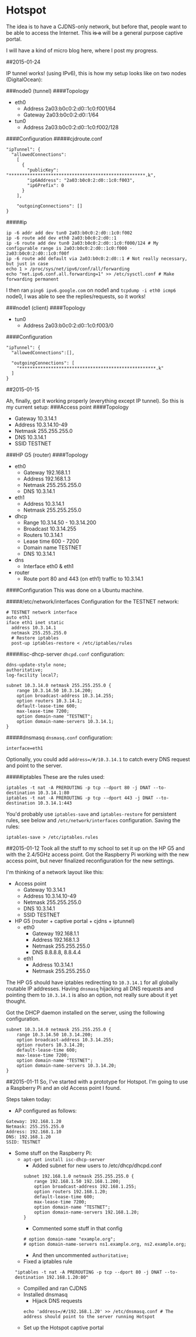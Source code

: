 # Hotspot
The idea is to have a CJDNS-only network, but before that, people want to be able to access the Internet.
This ~~is a~~ will be a general purpose captive portal.

I will have a kind of micro blog here, where I post my progress.

##2015-01-24

IP tunnel works! (using IPv6), this is how my setup looks like on two nodes (DigitalOcean):

###node0 (tunnel)
####Topology
* eth0
  * Address 2a03:b0c0:2:d0::1c0:f001/64
  * Gateway 2a03:b0c0:2:d0::1/64
* tun0
  * Address 2a03:b0c0:2:d0::1c0:f002/128

####Configuration
#####cjdroute.conf
```
"ipTunnel": {
  "allowedConnections":
    [
      {
        "publicKey": "****************************************************.k",
        "ip6Address": "2a03:b0c0:2:d0::1c0:f003",
        "ip6Prefix": 0
      }
    ],

    "outgoingConnections": []
}
```
#####ip
```
ip -6 addr add dev tun0 2a03:b0c0:2:d0::1c0:f002
ip -6 route add dev eth0 2a03:b0c0:2:d0::1
ip -6 route add dev tun0 2a03:b0c0:2:d0::1c0:f000/124 # My configurable range is 2a03:b0c0:2:d0::1c0:f000 - 2a03:b0c0:2:d0::1c0:f00f
ip -6 route add default via 2a03:b0c0:2:d0::1 # Not really necessary, but just in case
echo 1 > /proc/sys/net/ipv6/conf/all/forwarding
echo "net.ipv6.conf.all.forwarding=1" >> /etc/sysctl.conf # Make forwarding permanent
```

I then ran `ping6 ipv6.google.com` on node1 and `tcpdump -i eth0 icmp6` node0, I was able to see the replies/requests, so it works!

###node1 (client)
####Topology
* tun0
  * Address 2a03:b0c0:2:d0::1c0:f003/0

####Configuration
```
"ipTunnel": {
  "allowedConnections":[],
  
  "outgoingConnections": [
    "****************************************************.k"
  ]
}
```

##2015-01-15

Ah, finally, got it working properly (everything except IP tunnel).
So this is my current setup:
###Access point
####Topology
* Gateway 10.3.14.1
* Address 10.3.14.10-49
* Netmask 255.255.255.0
* DNS 10.3.14.1
* SSID TESTNET

###HP G5 (router)
####Topology
* eth0
  * Gateway 192.168.1.1
  * Address 192.168.1.3
  * Netmask 255.255.255.0
  * DNS 10.3.14.1
* eth1
  * Address 10.3.14.1
  * Netmask 255.255.255.0
* dhcp
  * Range 10.3.14.50 - 10.3.14.200
  * Broadcast 10.3.14.255
  * Routers 10.3.14.1
  * Lease time 600 - 7200
  * Domain name TESTNET
  * DNS 10.3.14.1
* dns
  * Interface eth0 & eth1
* router
  * Route port 80 and 443 (on eth1) traffic to 10.3.14.1 

####Configuration
This was done on a Ubuntu machine.

#####/etc/network/interfaces
Configuration for the TESTNET network:
```
# TESTNET network interface
auto eth1
iface eth1 inet static
  address 10.3.14.1
  netmask 255.255.255.0
  # Restore iptables
  post-up iptables-restore < /etc/iptables/rules
```

#####isc-dhcp-server
`dhcpd.conf` configuration:
```
ddns-update-style none;
authoritative;
log-facility local7;

subnet 10.3.14.0 netmask 255.255.255.0 {
	range 10.3.14.50 10.3.14.200;
	option broadcast-address 10.3.14.255;
	option routers 10.3.14.1;
	default-lease-time 600;
	max-lease-time 7200;
	option domain-name "TESTNET";
	option domain-name-servers 10.3.14.1;
}
```
#####dnsmasq
`dnsmasq.conf` configuration:
```
interface=eth1
```
Optionally, you could add `address=/#/10.3.14.1` to catch every DNS request and point to the server.

#####iptables
These are the rules used:
```
iptables -t nat -A PREROUTING -p tcp --dport 80 -j DNAT --to-destination 10.3.14.1:80
iptables -t nat -A PREROUTING -p tcp --dport 443 -j DNAT --to-destination 10.3.14.1:443
```
You'd probably use `iptables-save` and `iptables-restore` for persistent rules, see below and `/etc/network/interfaces` configuration.
Saving the rules:
```
iptables-save > /etc/iptables.rules
```

##2015-01-12
Took all the stuff to my school to set it up on the HP G5 and with the 2.4/5GHz access point.
Got the Raspberry Pi working with the new access point, but never finalized reconfiguration for the new settings.

I'm thinking of a network layout like this:
* Access point
	* Gateway 10.3.14.1
	* Address 10.3.14.10-49
	* Netmask 255.255.255.0
	* DNS 10.3.14.1
	* SSID TESTNET
* HP G5 (router + captive portal + cjdns + iptunnel)
	* eth0
		* Gateway 192.168.1.1
		* Address 192.168.1.3
		* Netmask 255.255.255.0
		* DNS 8.8.8.8, 8.8.4.4
	* eth1
		* Address 10.3.14.1
		* Netmask 255.255.255.0

The HP G5 should have iptables redirecting to `10.3.14.1` for all globally routable IP addresses.
Having `dnsmasq` hijacking all DNS requests and pointing them to `10.3.14.1` is also an option, not really sure about it yet thought.

Got the DHCP daemon installed on the server, using the following configuration.

```
subnet 10.3.14.0 netmask 255.255.255.0 {
	range 10.3.14.50 10.3.14.200;
	option broadcast-address 10.3.14.255;
	option routers 10.3.14.20;
	default-lease-time 600;
	max-lease-time 7200;
	option domain-name "TESTNET";
	option domain-name-servers 10.3.14.20;
}
```

##2015-01-11
So, I've started with a prototype for Hotspot. I'm going to use a Raspberry Pi and an old Access point I found.

Steps taken today:
* AP configured as follows:
```
Gateway: 192.168.1.20
Netmask: 255.255.255.0
Address: 192.168.1.10
DNS: 192.168.1.20
SSID: TESTNET
```
* Some stuff on the Raspberry Pi:
	* `apt-get install isc-dhcp-server`
		* Added subnet for new users to /etc/dhcp/dhcpd.conf
		```
		subnet 192.168.1.0 netmask 255.255.255.0 {
			range 192.168.1.50 192.168.1.200;
			option broadcast-address 192.168.1.255;
			option routers 192.168.1.20;
			default-lease-time 600;
			max-lease-time 7200;
			option domain-name "TESTNET";
			option domain-name-servers 192.168.1.20;
		}
		```
		* Commented some stuff in that config
		```
		# option domain-name "example.org";
		# option domain-name-servers ns1.example.org, ns2.example.org;
		```
		* And then uncommented `authoritative;`
	* Fixed a iptables rule
	```
	"iptables -t nat -A PREROUTING -p tcp --dport 80 -j DNAT --to-destination 192.168.1.20:80"
	```
	* Compilled and ran CJDNS
	* Installed dnsmasq
		* Hijack DNS requests
		```
		echo 'address=/#/192.168.1.20' >> /etc/dnsmasq.conf # The address should point to the server running Hotspot
		```
	* Set up the Hotspot captive portal
